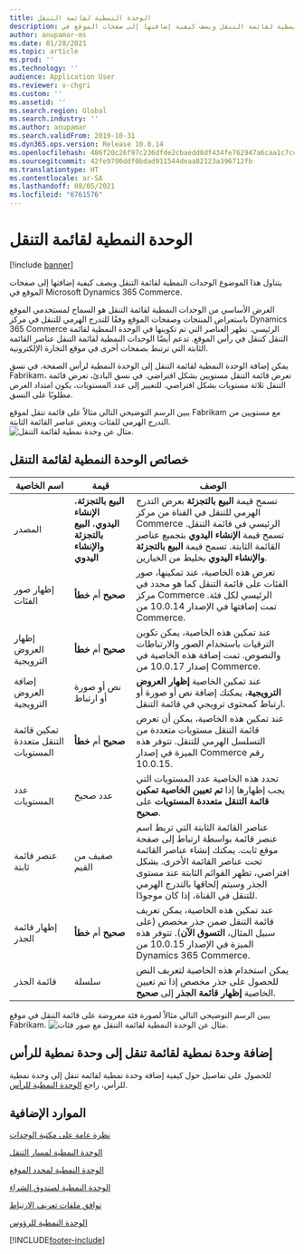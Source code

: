 ```yaml
---
title: الوحدة النمطية لقائمة التنقل
description: يتناول هذا الموضوع الوحدات النمطية لقائمة التنقل ويصف كيفية إضافتها إلى صفحات الموقع في Microsoft Dynamics 365 Commerce.
author: anupamar-ms
ms.date: 01/28/2021
ms.topic: article
ms.prod: ''
ms.technology: ''
audience: Application User
ms.reviewer: v-chgri
ms.custom: ''
ms.assetid: ''
ms.search.region: Global
ms.search.industry: ''
ms.author: anupamar
ms.search.validFrom: 2019-10-31
ms.dyn365.ops.version: Release 10.0.14
ms.openlocfilehash: 486f20c26f97c236dfde2cbaedd8df434fe762947a6caa1c7cc03e4d244f4d47
ms.sourcegitcommit: 42fe9790ddf0bdad911544deaa82123a396712fb
ms.translationtype: HT
ms.contentlocale: ar-SA
ms.lasthandoff: 08/05/2021
ms.locfileid: "6761576"
---
```

# <a name="navigation-menu-module"></a>الوحدة النمطية لقائمة التنقل

[!include [banner](includes/banner.md)]

يتناول هذا الموضوع الوحدات النمطية لقائمة التنقل ويصف كيفية إضافتها إلى صفحات الموقع في Microsoft Dynamics 365 Commerce.

الغرض الأساسي من الوحدات النمطية لقائمة التنقل هو السماح لمستخدمي الموقع باستعراض المنتجات وصفحات الموقع وفقًا للتدرج الهرمي للتنقل في مركز Dynamics 365 Commerce الرئيسي. تظهر العناصر التي تم تكوينها في الوحدة النمطية لقائمة التنقل كتنقل في رأس الموقع. تدعم أيضًا الوحدات النمطية لقائمة التنقل عناصر القائمة الثابتة التي ترتبط بصفحات أخرى في موقع التجارة الإلكترونية.

يمكن إضافة الوحدة النمطية لقائمة التنقل إلى الوحدة النمطية لرأس الصفحة. في نسق Fabrikam، تعرض قائمة التنقل مستويين بشكل افتراضي. في نسق البادئ، تعرض قائمة التنقل ثلاثة مستويات بشكل افتراضي. للتغيير إلى عدد المستويات، يكون امتداد العرض مطلوبًا على النسق.

يبين الرسم التوضيحي التالي مثالاً على قائمة تنقل لموقع Fabrikam مع مستويين من التدرج الهرمي للفئات وبعض عناصر القائمة الثابتة.
![مثال عن وحدة نمطية لقائمة التنقل.](./media/ecommerce-header.png)

## <a name="navigation-menu-module-properties"></a>خصائص الوحدة النمطية لقائمة التنقل

| اسم الخاصية             | قيمة                 | الوصف |
|---------------------------|-----------------------|-------------|
| المصدر                  | **البيع بالتجزئة**، **الإنشاء اليدوي**، **البيع بالتجزئة والإنشاء اليدوي** | تسمح قيمة **البيع بالتجزئة** بعرض التدرج الهرمي للتنقل في القناة من مركز Commerce الرئيسي في قائمة التنقل. تسمح قيمة **الإنشاء اليدوي** بتجميع عناصر القائمة الثابتة. تسمح قيمة **البيع بالتجزئة والإنشاء اليدوي** بخليط من الخيارين. |
| إظهار صور الفئات | **صحيح** أم **خطأ**    | تعرض هذه الخاصية، عند تمكينها، صور الفئات على قائمة التنقل كما هو محدد في مركز Commerce الرئيسي لكل فئة. تمت إضافتها في الإصدار 10.0.14 من Commerce. |
| إظهار العروض الترويجية | **صحيح** أم **خطأ** | عند تمكين هذه الخاصية، يمكن تكوين الترقيات باستخدام الصور والارتباطات والنصوص. تمت إضافة هذه الخاصية في إصدار 10.0.17 من Commerce. |
| إضافة العروض الترويجية | نص أو صورة أو ارتباط | عند تمكين الخاصية **إظهار العروض الترويجية**، يمكنك إضافة نص أو صورة أو ارتباط كمحتوى ترويجي في قائمة التنقل. |
| تمكين قائمة التنقل متعددة المستويات | **صحيح** أم **خطأ** | عند تمكين هذه الخاصية، يمكن أن تعرض قائمة التنقل مستويات متعددة من التسلسل الهرمي للتنقل. تتوفر هذه الميزة في إصدار Commerce رقم 10.0.15. |
| عدد المستويات | عدد صحيح | تحدد هذه الخاصية عدد المستويات التي يجب إظهارها إذا **تم تعيين الخاصية تمكين قائمة التنقل متعددة المستويات** على **صحيح**. |
| عنصر قائمة ثابتة| صفيف من القيم| عناصر القائمة الثابتة التي تربط اسم عنصر قائمة بواسطة ارتباط إلى صفحة موقع ثابت. يمكنك إنشاء عناصر القائمة تحت عناصر القائمة الأخرى. بشكل افتراضي، تظهر القوائم الثابتة عند مستوى الجذر وسيتم إلحاقها بالتدرج الهرمي للتنقل في القناة، إذا كان موجودًا. |
| إظهار قائمة الجذر | **صحيح** أم **خطأ** | عند تمكين هذه الخاصية، يمكن تعريف قائمة التنقل ضمن جذر مخصص (على سبيل المثال، **التسوق الآن**). تتوفر هذه الميزة في الإصدار 10.0.15 من Dynamics 365 Commerce. |
| قائمة الجذر | سلسلة | يمكن استخدام هذه الخاصية لتعريف النص للحصول على جذر مخصص إذا تم تعيين الخاصية **إظهار قائمة الجذر** إلى **صحيح**. |

يبين الرسم التوضيحي التالي مثالاً لصورة فئة معروضة على قائمة التنقل في موقع Fabrikam.
![مثال عن الوحدة النمطية لقائمة التنقل مع صور فئات.](./media/ecommerce-categoryimages.PNG)

## <a name="add-a-navigation-menu-module-to-a-header-module"></a>إضافة وحدة نمطية لقائمة تنقل إلى وحدة نمطية للرأس

للحصول على تفاصيل حول كيفية إضافة وحدة نمطية لقائمة تنقل إلى وحدة نمطية للرأس، راجع [الوحدة النمطية للرأس](author-header-module.md).

## <a name="additional-resources"></a>الموارد الإضافية

[نظرة عامة على مكتبة الوحدات](starter-kit-overview.md)

[الوحدة النمطية لمسار التنقل](add-breadcrumb.md)

[الوحدة النمطية لمحدد الموقع](site-selector.md)

[الوحدة النمطية لصندوق الشراء](add-buy-box.md)

[توافق ملفات تعريف الارتباط](cookie-compliance.md)

[الوحدة النمطية للرؤوس](author-header-module.md)


[!INCLUDE[footer-include](../includes/footer-banner.md)]
